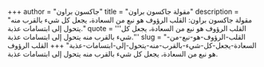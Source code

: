 +++
author = "جاكسون براون"
title = "مقولة جاكسون براون"
description = "مقولة جاكسون براون: القلب الرؤوف هو نبع من السعادة، يجعل كل شيء بالقرب منه يتحول إلى ابتسامات عذبة."
quote = '''القلب الرؤوف هو نبع من السعادة، يجعل كل شيء بالقرب منه يتحول إلى ابتسامات عذبة.''' 
slug = "القلب-الرؤوف-هو-نبع-من-السعادة-يجعل-كل-شيء-بالقرب-منه-يتحول-إلى-ابتسامات-عذبة"
+++
القلب الرؤوف هو نبع من السعادة، يجعل كل شيء بالقرب منه يتحول إلى ابتسامات عذبة.
